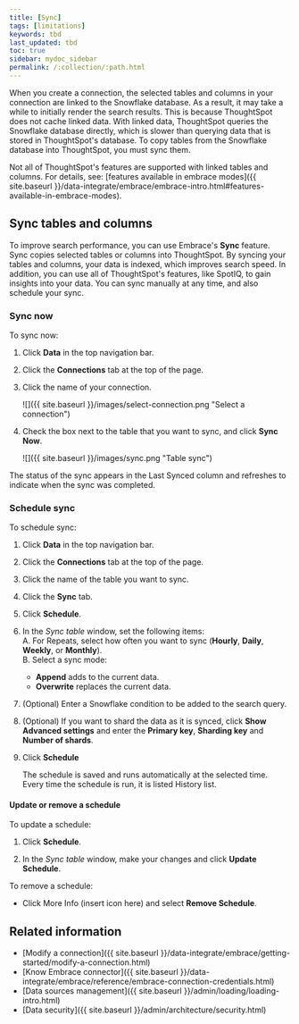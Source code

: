 ```yaml
---
title: [Sync]
tags: [limitations]
keywords: tbd
last_updated: tbd
toc: true
sidebar: mydoc_sidebar
permalink: /:collection/:path.html
---
```

When you create a connection, the selected tables and columns in your connection are linked to the Snowflake database. As a result, it may take a while to initially render the search results. This is because ThoughtSpot does not cache linked data. With linked data, ThoughtSpot queries the Snowflake database directly, which is slower than querying data that is stored in ThoughtSpot's database. To copy tables from the Snowflake database into ThoughtSpot, you must sync them.

Not all of ThoughtSpot's features are supported with linked tables and columns. For details, see: [features available in embrace modes]({{ site.baseurl }}/data-integrate/embrace/embrace-intro.html#features-available-in-embrace-modes).

## Sync tables and columns

To improve search performance, you can use Embrace's **Sync** feature. Sync copies selected tables or columns into ThoughtSpot. By syncing your tables and columns, your data is indexed, which improves search speed. In addition, you can use all of ThoughtSpot's features, like SpotIQ, to gain insights into your data. You can sync manually at any time, and also schedule your sync.

### Sync now

To sync now:
1. Click **Data** in the top navigation bar.

2. Click the **Connections** tab at the top of the page.

3. Click the name of your connection.

    ![]({{ site.baseurl }}/images/select-connection.png "Select a connection")

4. Check the box next to the table that you want to sync, and click **Sync Now**.

    ![]({{ site.baseurl }}/images/sync.png "Table sync")

The status of the sync appears in the Last Synced column and refreshes to indicate when the sync was completed.

### Schedule sync

To schedule sync:
1. Click **Data** in the top navigation bar.

2. Click the **Connections** tab at the top of the page.

3. Click the name of the table you want to sync.

4. Click the **Sync** tab.

5. Click **Schedule**.

6. In the *Sync table* window, set the following items:  
    A. For Repeats, select how often you want to sync (**Hourly**, **Daily**, **Weekly**, or **Monthly**).  
    B. Select a sync mode:
    - **Append** adds to the current data.
    - **Overwrite** replaces the current data.  
7. (Optional) Enter a Snowflake condition to be added to the search query.

8. (Optional) If you want to shard the data as it is synced, click **Show Advanced settings** and enter the **Primary key**, **Sharding key** and **Number of shards**.

9. Click **Schedule**

   The schedule is saved and runs automatically at the selected time.  
   Every time the schedule is run, it is listed History list.

#### Update or remove a schedule

To update a schedule:

1. Click **Schedule**.

2. In the *Sync table* window, make your changes and click **Update Schedule**.

To remove a schedule:

- Click More Info (insert icon here) and select **Remove Schedule**.


## Related information
- [Modify a connection]({{ site.baseurl }}/data-integrate/embrace/getting-started/modify-a-connection.html)
- [Know Embrace connector]({{ site.baseurl }}/data-integrate/embrace/reference/embrace-connection-credentials.html)
- [Data sources management]({{ site.baseurl }}/admin/loading/loading-intro.html)
- [Data security]({{ site.baseurl }}/admin/architecture/security.html)

